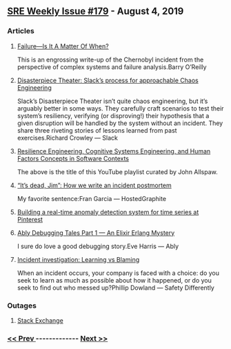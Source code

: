 ## [SRE Weekly Issue #179](https://sreweekly.com/sre-weekly-issue-179/) - August 4, 2019
### Articles

1. [Failure—Is It A Matter Of When?
](https://barryoreilly.com/failure-is-it-a-matter-of-when/)

    This is an engrossing write-up of the Chernobyl incident from the perspective of complex systems and failure analysis.Barry O’Reilly
1. [Disasterpiece Theater: Slack’s process for approachable Chaos Engineering](https://slack.engineering/disasterpiece-theater-slacks-process-for-approachable-chaos-engineering-3434422afb54)

    Slack’s Disasterpiece Theater isn’t quite chaos engineering, but it’s arguably better in some ways. They carefully craft scenarios to test their system’s resiliency, verifying (or disproving!) their hypothesis that a given disruption will be handled by the system without an incident. They share three riveting stories of lessons learned from past exercises.Richard Crowley — Slack
1. [Resilience Engineering, Cognitive Systems Engineering, and Human Factors Concepts in Software Contexts](https://www.youtube.com/playlist?list=PLb1aZTnPf3-OMChMkrr6WsokRI6LOnuem)

    The above is the title of this YouTube playlist curated by John Allspaw.
1. [“It’s dead, Jim”: How we write an incident postmortem](https://www.hostedgraphite.com/blog/its-dead-jim-how-we-write-an-incident-postmortem)

    My favorite sentence:Fran Garcia — HostedGraphite
1. [Building a real-time anomaly detection system for time series at Pinterest](https://medium.com/@Pinterest_Engineering/building-a-real-time-anomaly-detection-system-for-time-series-at-pinterest-a833e6856ddd)

    
1. [Ably Debugging Tales Part 1 — An Elixir Erlang Mystery](https://medium.com/ably-realtime/ably-debugging-tales-part-1-an-elixir-erlang-mystery-ably-blog-data-in-motion-d279a18a2eb)

    I sure do love a good debugging story.Eve Harris — Ably
1. [Incident investigation: Learning vs Blaming](http://www.safetydifferently.com/incident-investigation-learning-vs-blaming/)

    When an incident occurs, your company is faced with a choice: do you seek to learn as much as possible about how it happened, or do you seek to find out who messed up?Phillip Dowland — Safety Differently
### Outages

1. [Stack Exchange](https://twitter.com/Nick_Craver/status/1156243864182804480)

### [ << Prev ](sreweekly-178.md) ------------- [ Next >> ](sreweekly-180.md)